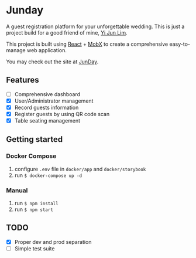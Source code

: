 # Junday

A guest registration platform for your unforgettable wedding. This is just a project build for a good friend of mine, [Yi Jun Lim](https://www.facebook.com/jun901104).

This project is built using [React](https://facebook.github.io/react/) + [MobX](https://github.com/mobxjs/mobx) to create a comprehensive easy-to-manage web application.

You may check out the site at [JunDay](http://junday.xyz).

## Features

- [ ] Comprehensive dashboard
- [x] User/Administrator management
- [x] Record guests information
- [x] Register guests by using QR code scan
- [x] Table seating management

## Getting started

### Docker Compose

1. configure `.env` file in `docker/app` and `docker/storybook`
2. run `$ docker-compose up -d`

### Manual

1. run `$ npm install`
2. run `$ npm start`

## TODO

- [x] Proper dev and prod separation
- [ ] Simple test suite
